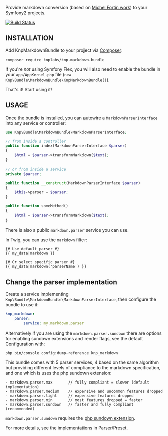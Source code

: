 Provide markdown conversion (based on [Michel Fortin work](https://github.com/michelf/php-markdown)) to your Symfony2 projects.

[![Build Status](https://secure.travis-ci.org/KnpLabs/KnpMarkdownBundle.svg)](http://travis-ci.org/KnpLabs/KnpMarkdownBundle)

## INSTALLATION

Add KnpMarkdownBundle to your project via [Composer](https://getcomposer.org/):

```
composer require knplabs/knp-markdown-bundle
```

If you're *not* using Symfony Flex, you will also need to enable
the bundle in your `app/AppKernel.php` file
(`new Knp\Bundle\MarkdownBundle\KnpMarkdownBundle()`).

That's it! Start using it!

## USAGE

Once the bundle is installed, you can autowire a `MarkdownParserInterface`
into any service or controller:

```php
use Knp\Bundle\MarkdownBundle\MarkdownParserInterface;

// from inside a controller
public function index(MarkdownParserInterface $parser)
{
    $html = $parser->transformMarkdown($text);
}

// or from inside a service
private $parser;

public function __construct(MarkdownParserInterface $parser)
{
    $this->parser = $parser;
}

public function someMethod()
{
    $html = $parser->transformMarkdown($text);
}
```

There is also a public `markdown.parser` service you can use.

In Twig, you can use the `markdown` filter:

```twig
{# Use default parser #}
{{ my_data|markdown }}

{# Or select specific parser #}
{{ my_data|markdown('parserName') }}
```

## Change the parser implementation

Create a service implementing `Knp\Bundle\MarkdownBundle\MarkdownParserInterface`,
then configure the bundle to use it:

```yaml
knp_markdown:
    parser:
        service: my.markdown.parser
```

Alternatively if you are using the ``markdown.parser.sundown`` there are
options for enabling sundown extensions and render flags, see the
default Configuration with:

    php bin/console config:dump-reference knp_markdown

This bundle comes with 5 parser services, 4 based on the same algorithm
but providing different levels of compliance to the markdown specification,
and one which is uses the php sundown extension:

    - markdown.parser.max       // fully compliant = slower (default implementation)
    - markdown.parser.medium    // expensive and uncommon features dropped
    - markdown.parser.light     // expensive features dropped
    - markdown.parser.min       // most features dropped = faster
    - markdown.parser.sundown   // faster and fully compliant (recommended)

``markdown.parser.sundown`` requires the [php sundown extension](https://github.com/chobie/php-sundown).

For more details, see the implementations in Parser/Preset.
